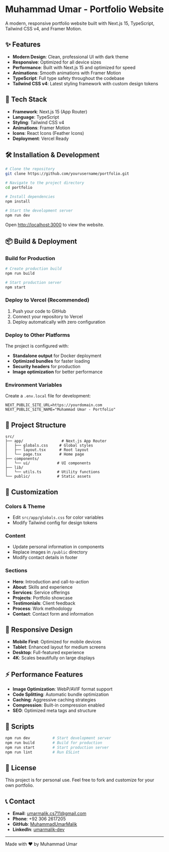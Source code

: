 # Muhammad Umar - Portfolio Website

A modern, responsive portfolio website built with Next.js 15, TypeScript, Tailwind CSS v4, and Framer Motion.

## ✨ Features

- **Modern Design**: Clean, professional UI with dark theme
- **Responsive**: Optimized for all device sizes
- **Performance**: Built with Next.js 15 and optimized for speed
- **Animations**: Smooth animations with Framer Motion
- **TypeScript**: Full type safety throughout the codebase
- **Tailwind CSS v4**: Latest styling framework with custom design tokens

## 🚀 Tech Stack

- **Framework**: Next.js 15 (App Router)
- **Language**: TypeScript
- **Styling**: Tailwind CSS v4
- **Animations**: Framer Motion
- **Icons**: React Icons (Feather Icons)
- **Deployment**: Vercel Ready

## 🛠️ Installation & Development

```bash
# Clone the repository
git clone https://github.com/yourusername/portfolio.git

# Navigate to the project directory
cd portfolio

# Install dependencies
npm install

# Start the development server
npm run dev
```

Open [http://localhost:3000](http://localhost:3000) to view the website.

## 📦 Build & Deployment

### Build for Production

```bash
# Create production build
npm run build

# Start production server
npm start
```

### Deploy to Vercel (Recommended)

1. Push your code to GitHub
2. Connect your repository to Vercel
3. Deploy automatically with zero configuration

### Deploy to Other Platforms

The project is configured with:
- **Standalone output** for Docker deployment
- **Optimized bundles** for faster loading
- **Security headers** for production
- **Image optimization** for better performance

### Environment Variables

Create a `.env.local` file for development:

```env
NEXT_PUBLIC_SITE_URL=https://yourdomain.com
NEXT_PUBLIC_SITE_NAME="Muhammad Umar - Portfolio"
```

## 📁 Project Structure

```
src/
├── app/                 # Next.js App Router
│   ├── globals.css     # Global styles
│   ├── layout.tsx      # Root layout
│   └── page.tsx        # Home page
├── components/
│   └── ui/            # UI components
├── lib/
│   └── utils.ts       # Utility functions
└── public/            # Static assets
```

## 🎨 Customization

### Colors & Theme
- Edit `src/app/globals.css` for color variables
- Modify Tailwind config for design tokens

### Content
- Update personal information in components
- Replace images in `/public` directory
- Modify contact details in footer

### Sections
- **Hero**: Introduction and call-to-action
- **About**: Skills and experience
- **Services**: Service offerings
- **Projects**: Portfolio showcase
- **Testimonials**: Client feedback
- **Process**: Work methodology
- **Contact**: Contact form and information

## 📱 Responsive Design

- **Mobile First**: Optimized for mobile devices
- **Tablet**: Enhanced layout for medium screens
- **Desktop**: Full-featured experience
- **4K**: Scales beautifully on large displays

## ⚡ Performance Features

- **Image Optimization**: WebP/AVIF format support
- **Code Splitting**: Automatic bundle optimization
- **Caching**: Aggressive caching strategies
- **Compression**: Built-in compression enabled
- **SEO**: Optimized meta tags and structure

## 🔧 Scripts

```bash
npm run dev          # Start development server
npm run build        # Build for production
npm run start        # Start production server
npm run lint         # Run ESLint
```

## 📄 License

This project is for personal use. Feel free to fork and customize for your own portfolio.

## 📞 Contact

- **Email**: umarmalik.cs711@gmail.com
- **Phone**: +92 306 2617205
- **GitHub**: [MuhammadUmarMalik](https://github.com/MuhammadUmarMalik)
- **LinkedIn**: [umarmalik-dev](https://www.linkedin.com/in/umarmalik-dev/)

---

Made with ❤️ by Muhammad Umar
